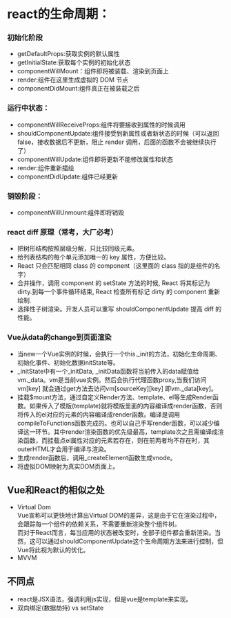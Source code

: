 # react的生命周期：

### 初始化阶段
 - getDefaultProps:获取实例的默认属性
 - getInitialState:获取每个实例的初始化状态
 - componentWillMount：组件即将被装载、渲染到页面上
 - render:组件在这里生成虚拟的 DOM 节点
 - componentDidMount:组件真正在被装载之后

### 运行中状态：

 - componentWillReceiveProps:组件将要接收到属性的时候调用
 - shouldComponentUpdate:组件接受到新属性或者新状态的时候（可以返回 false，接收数据后不更新，阻止 render 调用，后面的函数不会被继续执行了）
 - componentWillUpdate:组件即将更新不能修改属性和状态
 - render:组件重新描绘
 - componentDidUpdate:组件已经更新

### 销毁阶段：
 - componentWillUnmount:组件即将销毁


### react diff 原理（常考，大厂必考）

- 把树形结构按照层级分解，只比较同级元素。
- 给列表结构的每个单元添加唯一的 key 属性，方便比较。
- React 只会匹配相同 class 的 component（这里面的 class 指的是组件的名字）
- 合并操作，调用 component 的 setState 方法的时候, React 将其标记为 dirty.到每一个事件循环结束, React 检查所有标记 dirty 的 component 重新绘制.
- 选择性子树渲染。开发人员可以重写 shouldComponentUpdate 提高 diff 的性能。

### Vue从data的change到页面渲染

- 当new一个Vue实例的时候，会执行一个this._init的方法，初始化生命周期、初始化事件、初始化数据initState等。
- _initState中有一个_initData, _initData函数将当前传入的data赋值给vm._data。vm是当前vue实例。然后会执行代理函数proxy,当我们访问vm[key] 就会通过get方法去访问vm[sourceKey][key] 即vm._data[key]。
- 挂载$mount方法，通过自定义Render方法、template、el等生成Render函数。如果传入了模版(template)就将模版里面的内容编译成render函数，否则将传入的el对应的元素的内容编译成render函数。编译是调用compileToFunctions函数完成的。也可以自己手写render函数，可以减少编译这一环节。其中render渲染函数的优先级最高，template次之且需编译成渲染函数，而挂载点el属性对应的元素若存在，则在前两者均不存在时，其outerHTML才会用于编译与渲染。
- 生成render函数后，调用_createElement函数生成vnode。
- 将虚拟DOM映射为真实DOM页面上。

## Vue和React的相似之处
- Virtual Dom  
Vue宣称可以更快地计算出Virtual DOM的差异，这是由于它在渲染过程中，会跟踪每一个组件的依赖关系，不需要重新渲染整个组件树。  
而对于React而言，每当应用的状态被改变时，全部子组件都会重新渲染。当然，这可以通过shouldComponentUpdate这个生命周期方法来进行控制，但Vue将此视为默认的优化。
- MVVM

## 不同点
- react是JSX语法，强调利用js实现，但是vue是template来实现。
- 双向绑定(数据劫持) vs setState
